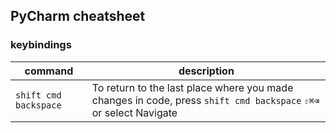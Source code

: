 ## PyCharm cheatsheet

### keybindings

command | description
--- | ---
`shift cmd backspace` | To return to the last place where you made changes in code, press `shift cmd backspace`  `⇧⌘⌫` or select Navigate | Last Edit Location from the main menu. If you press `shift cmd backspace` `⇧⌘⌫` several times, you see later deeper into your changes history.

